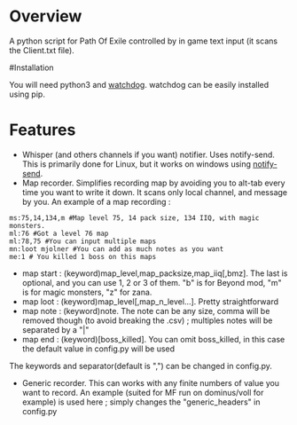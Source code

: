 # Overview
A python script for Path Of Exile controlled by in game text input (it scans the Client.txt file).

#Installation

  You will need python3 and [watchdog](https://pypi.python.org/pypi/infi.watchdog/0.6.3). watchdog can be easily installed using pip.
  
# Features

* Whisper (and others channels if you want) notifier. Uses notify-send. This is primarily done for Linux, but it works on windows using [notify-send](http://vaskovsky.net/notify-send/).
* Map recorder. Simplifies recording map by avoiding you to alt-tab every time you want to write it down. It scans only local channel, and message by you. An example of a map recording :
```
ms:75,14,134,m #Map level 75, 14 pack size, 134 IIQ, with magic monsters.
ml:76 #Got a level 76 map
ml:78,75 #You can input multiple maps
mn:loot mjolner #You can add as much notes as you want
me:1 # You killed 1 boss on this maps
```
* map start : (keyword)map_level,map_packsize,map_iiq[,bmz]. The last is optional, and you can use 1, 2 or 3 of them. "b" is for Beyond mod, "m" is for magic monsters, "z" for zana.
* map loot : (keyword)map_level[,map_n_level...]. Pretty straightforward
* map note : (keyword)note. The note can be any size, comma will be removed though (to avoid breaking the .csv) ; multiples notes will be separated by a "|"
* map end : (keyword)[boss_killed]. You can omit boss_killed, in this case the default value in config.py will be used

The keywords and separator(default is ",") can be changed in config.py.

* Generic recorder. This can works with any finite numbers of value you want to record. An example (suited for MF run on dominus/voll for example) is used here ; simply changes the "generic_headers" in config.py
